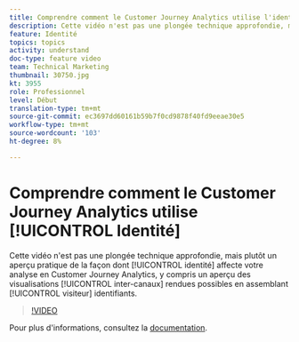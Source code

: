 ```yaml
---
title: Comprendre comment le Customer Journey Analytics utilise l'identité
description: Cette vidéo n'est pas une plongée technique approfondie, mais plutôt un aperçu pratique de la façon dont l'identité affecte votre analyse dans un Customer Journey Analytics d'Adobe, y compris un aperçu des visualisations entre canaux rendues possibles par l'assemblage d'ID de visiteur.
feature: Identité
topics: topics
activity: understand
doc-type: feature video
team: Technical Marketing
thumbnail: 30750.jpg
kt: 3955
role: Professionnel
level: Début
translation-type: tm+mt
source-git-commit: ec3697dd60161b59b7f0cd9878f40fd9eeae30e5
workflow-type: tm+mt
source-wordcount: '103'
ht-degree: 8%

---
```



# Comprendre comment le Customer Journey Analytics utilise [!UICONTROL Identité]

Cette vidéo n&#39;est pas une plongée technique approfondie, mais plutôt un aperçu pratique de la façon dont [!UICONTROL identité] affecte votre analyse en Customer Journey Analytics, y compris un aperçu des visualisations [!UICONTROL inter-canaux] rendues possibles en assemblant [!UICONTROL visiteur] identifiants.

>[!VIDEO](https://video.tv.adobe.com/v/30750/?quality=12&enable10seconds=on&speedcontrol=on)

Pour plus d&#39;informations, consultez la [documentation](https://docs.adobe.com/content/help/fr-FR/analytics-platform/using/cja-landing.html).
